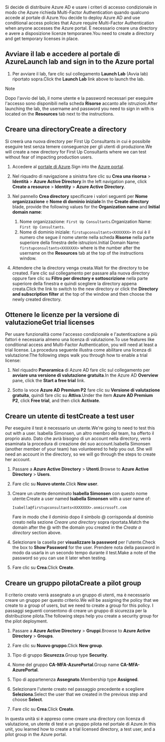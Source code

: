 <span data-ttu-id="a52df-101">Si decide di distribuire Azure AD e usare i criteri di accesso condizionale in modo che Azure richieda Multi-Factor Authentication quando qualcuno accede al portale di Azure.</span><span class="sxs-lookup"><span data-stu-id="a52df-101">You decide to deploy Azure AD and use conditional access policies that Azure require Multi-Factor Authentication when anyone accesses the Azure portal.</span></span> <span data-ttu-id="a52df-102">È necessario creare una directory e avere a disposizione licenze temporanee.</span><span class="sxs-lookup"><span data-stu-id="a52df-102">You need to create a directory and get temporary licenses in place.</span></span>

## <a name="launch-lab-and-sign-in-to-the-azure-portal"></a><span data-ttu-id="a52df-103">Avviare il lab e accedere al portale di Azure</span><span class="sxs-lookup"><span data-stu-id="a52df-103">Launch lab and sign in to the Azure portal</span></span>

1. <span data-ttu-id="a52df-104">Per avviare il lab, fare clic sul collegamento **Launch Lab** (Avvia lab) riportato sopra.</span><span class="sxs-lookup"><span data-stu-id="a52df-104">Click the **Launch Lab** link above to launch the lab.</span></span>

> [!NOTE]
> <span data-ttu-id="a52df-105">Dopo l'avvio del lab, il nome utente e la password necessari per eseguire l'accesso sono disponibili nella scheda **Risorse** accanto alle istruzioni.</span><span class="sxs-lookup"><span data-stu-id="a52df-105">After launching the lab, the username and password you need to sign in with is located on the **Resources** tab next to the instructions.</span></span>

## <a name="create-a-directory"></a><span data-ttu-id="a52df-106">Creare una directory</span><span class="sxs-lookup"><span data-stu-id="a52df-106">Create a directory</span></span>

<span data-ttu-id="a52df-107">Si creerà una nuova directory per First Up Consultants in cui è possibile eseguire test senza temere conseguenze per gli utenti di produzione.</span><span class="sxs-lookup"><span data-stu-id="a52df-107">We will create a new directory for First Up Consultants where we can test without fear of impacting production users.</span></span>

1. <span data-ttu-id="a52df-108">Accedere al [portale di Azure](https://portal.azure.com?azure-portal=true).</span><span class="sxs-lookup"><span data-stu-id="a52df-108">Sign into the [Azure portal](https://portal.azure.com?azure-portal=true).</span></span>

2. <span data-ttu-id="a52df-109">Nel riquadro di navigazione a sinistra fare clic su **Crea una risorsa** > **Identità** > **Azure Active Directory**.</span><span class="sxs-lookup"><span data-stu-id="a52df-109">In the left navigation pane, click **Create a resource** > **Identity** > **Azure Active Directory**.</span></span>

3. <span data-ttu-id="a52df-110">Nel pannello **Crea directory** specificare i valori seguenti per **Nome organizzazione** e **Nome di dominio iniziale**:</span><span class="sxs-lookup"><span data-stu-id="a52df-110">In the **Create directory** blade, provide the following values for the **Organization name** and **Initial domain name**:</span></span>

   1. <span data-ttu-id="a52df-111">Nome organizzazione: `First Up Consultants`.</span><span class="sxs-lookup"><span data-stu-id="a52df-111">Organization Name: `First Up Consultants`.</span></span>
   2. <span data-ttu-id="a52df-112">Nome di dominio iniziale: `firstupconsultants<XXXXXXX>` in cui <XXXXXXX> è il numero che segue il nome utente nella scheda **Risorse** nella parte superiore della finestra delle istruzioni.</span><span class="sxs-lookup"><span data-stu-id="a52df-112">Initial Domain Name: `firstupconsultants<XXXXXXX>` where <XXXXXXX> is the number after the username on the **Resources** tab at the top of the instructions window.</span></span>

4. <span data-ttu-id="a52df-113">Attendere che la directory venga creata.</span><span class="sxs-lookup"><span data-stu-id="a52df-113">Wait for the directory to be created.</span></span> <span data-ttu-id="a52df-114">Fare clic sul collegamento per passare alla nuova directory oppure fare clic su **Filtro per directory e sottoscrizione** nella parte superiore della finestra e quindi scegliere la directory appena creata.</span><span class="sxs-lookup"><span data-stu-id="a52df-114">Click the link to switch to the new directory or click the **Directory and subscription filter** at the top of the window and then choose the newly created directory.</span></span>

## <a name="get-trial-licenses"></a><span data-ttu-id="a52df-115">Ottenere le licenze per la versione di valutazione</span><span class="sxs-lookup"><span data-stu-id="a52df-115">Get trial licenses</span></span>

<span data-ttu-id="a52df-116">Per usare funzionalità come l'accesso condizionale e l'autenticazione a più fattori è necessaria almeno una licenza di valutazione.</span><span class="sxs-lookup"><span data-stu-id="a52df-116">To use features like conditional access and Multi-Factor Authentication, you will need at least a trial license.</span></span> <span data-ttu-id="a52df-117">La procedura seguente illustra come abilitare una licenza di valutazione:</span><span class="sxs-lookup"><span data-stu-id="a52df-117">The following steps walk you through how to enable a trial license:</span></span>

1. <span data-ttu-id="a52df-118">Nel riquadro **Panoramica** di Azure AD fare clic sul collegamento per **avviare una versione di valutazione gratuita**.</span><span class="sxs-lookup"><span data-stu-id="a52df-118">In the Azure AD **Overview** pane, click the **Start a free trial** link.</span></span>

1. <span data-ttu-id="a52df-119">Sotto la voce **Azure AD Premium P2** fare clic su **Versione di valutazione gratuita**, quindi fare clic su **Attiva**.</span><span class="sxs-lookup"><span data-stu-id="a52df-119">Under the item **Azure AD Premium P2**, click **Free trial**, and then click **Activate**.</span></span>

## <a name="create-a-test-user"></a><span data-ttu-id="a52df-120">Creare un utente di test</span><span class="sxs-lookup"><span data-stu-id="a52df-120">Create a test user</span></span>

<span data-ttu-id="a52df-121">Per eseguire il test è necessario un utente.</span><span class="sxs-lookup"><span data-stu-id="a52df-121">We're going to need to test this out with a user.</span></span> <span data-ttu-id="a52df-122">Isabella Simonsen, un altro membro del team, ha offerto il proprio aiuto. Dato che avrà bisogno di un account nella directory, verrà esaminata la procedura di creazione del suo account.</span><span class="sxs-lookup"><span data-stu-id="a52df-122">Isabella Simonsen (another member of your team) has volunteered to help you out. She will need an account in the directory, so we will go through the steps to create her account.</span></span>

1. <span data-ttu-id="a52df-123">Passare a **Azure Active Directory** > **Utenti**.</span><span class="sxs-lookup"><span data-stu-id="a52df-123">Browse to **Azure Active Directory** > **Users**.</span></span>

1. <span data-ttu-id="a52df-124">Fare clic su **Nuovo utente**.</span><span class="sxs-lookup"><span data-stu-id="a52df-124">Click **New user**.</span></span>

1. <span data-ttu-id="a52df-125">Creare un utente denominato **Isabella Simonsen** con questo nome utente:</span><span class="sxs-lookup"><span data-stu-id="a52df-125">Create a user named **Isabella Simonsen** with a user name of:</span></span>

   `Isabella@firstupconsultants<XXXXXXX>.onmicrosoft.com`

   <span data-ttu-id="a52df-126">Fare in modo che il dominio dopo il simbolo @ corrisponda al dominio creato nella sezione *Creare una directory* sopra riportata.</span><span class="sxs-lookup"><span data-stu-id="a52df-126">Match the domain after the @ with the domain you created in the *Create a directory* section above.</span></span>

1. <span data-ttu-id="a52df-127">Selezionare la casella per **visualizzare la password** per l'utente.</span><span class="sxs-lookup"><span data-stu-id="a52df-127">Check the box to **Show Password** for the user.</span></span> <span data-ttu-id="a52df-128">Prendere nota della password in modo da usarla in un secondo tempo durante il test.</span><span class="sxs-lookup"><span data-stu-id="a52df-128">Make a note of the password so you can use it later when testing.</span></span>

1. <span data-ttu-id="a52df-129">Fare clic su **Crea**.</span><span class="sxs-lookup"><span data-stu-id="a52df-129">Click **Create**.</span></span>

## <a name="create-a-pilot-group"></a><span data-ttu-id="a52df-130">Creare un gruppo pilota</span><span class="sxs-lookup"><span data-stu-id="a52df-130">Create a pilot group</span></span>

<span data-ttu-id="a52df-131">Il criterio creato verrà assegnato a un gruppo di utenti, ma è necessario creare un gruppo per questo criterio.</span><span class="sxs-lookup"><span data-stu-id="a52df-131">We will be assigning the policy that we create to a group of users, but we need to create a group for this policy.</span></span> <span data-ttu-id="a52df-132">I passaggi seguenti consentono di creare un gruppo di sicurezza per la distribuzione pilota.</span><span class="sxs-lookup"><span data-stu-id="a52df-132">The following steps help you create a security group for the pilot deployment.</span></span>

1. <span data-ttu-id="a52df-133">Passare a **Azure Active Directory** > **Gruppi**.</span><span class="sxs-lookup"><span data-stu-id="a52df-133">Browse to **Azure Active Directory** > **Groups**.</span></span>

1. <span data-ttu-id="a52df-134">Fare clic su **Nuovo gruppo**.</span><span class="sxs-lookup"><span data-stu-id="a52df-134">Click **New group**.</span></span>

1. <span data-ttu-id="a52df-135">Tipo di gruppo **Sicurezza**.</span><span class="sxs-lookup"><span data-stu-id="a52df-135">Group type **Security**.</span></span>

1. <span data-ttu-id="a52df-136">Nome del gruppo **CA-MFA-AzurePortal**.</span><span class="sxs-lookup"><span data-stu-id="a52df-136">Group name **CA-MFA-AzurePortal**.</span></span>

1. <span data-ttu-id="a52df-137">Tipo di appartenenza **Assegnato**.</span><span class="sxs-lookup"><span data-stu-id="a52df-137">Membership type **Assigned**.</span></span>

1. <span data-ttu-id="a52df-138">Selezionare l'utente creato nel passaggio precedente e scegliere **Seleziona**.</span><span class="sxs-lookup"><span data-stu-id="a52df-138">Select the user that we created in the previous step and choose **Select**.</span></span>

1. <span data-ttu-id="a52df-139">Fare clic su **Crea**.</span><span class="sxs-lookup"><span data-stu-id="a52df-139">Click **Create**.</span></span>

<span data-ttu-id="a52df-140">In questa unità si è appreso come creare una directory con licenza di valutazione, un utente di test e un gruppo pilota nel portale di Azure.</span><span class="sxs-lookup"><span data-stu-id="a52df-140">In this unit, you learned how to create a trial licensed directory, a test user, and a pilot group in the Azure portal.</span></span>